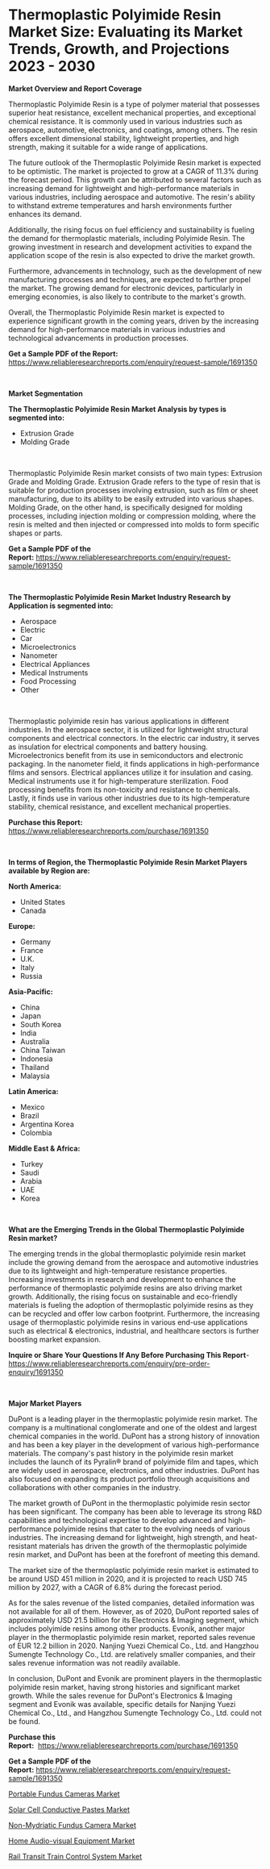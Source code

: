 <p><h1>Thermoplastic Polyimide Resin Market Size: Evaluating its Market Trends, Growth, and Projections 2023 - 2030</h1></p><p><strong>Market Overview and Report Coverage</strong></p>
<p><p>Thermoplastic Polyimide Resin is a type of polymer material that possesses superior heat resistance, excellent mechanical properties, and exceptional chemical resistance. It is commonly used in various industries such as aerospace, automotive, electronics, and coatings, among others. The resin offers excellent dimensional stability, lightweight properties, and high strength, making it suitable for a wide range of applications.</p><p>The future outlook of the Thermoplastic Polyimide Resin market is expected to be optimistic. The market is projected to grow at a CAGR of 11.3% during the forecast period. This growth can be attributed to several factors such as increasing demand for lightweight and high-performance materials in various industries, including aerospace and automotive. The resin's ability to withstand extreme temperatures and harsh environments further enhances its demand.</p><p>Additionally, the rising focus on fuel efficiency and sustainability is fueling the demand for thermoplastic materials, including Polyimide Resin. The growing investment in research and development activities to expand the application scope of the resin is also expected to drive the market growth.</p><p>Furthermore, advancements in technology, such as the development of new manufacturing processes and techniques, are expected to further propel the market. The growing demand for electronic devices, particularly in emerging economies, is also likely to contribute to the market's growth.</p><p>Overall, the Thermoplastic Polyimide Resin market is expected to experience significant growth in the coming years, driven by the increasing demand for high-performance materials in various industries and technological advancements in production processes.</p></p>
<p><strong>Get a Sample PDF of the Report:</strong> <a href="https://www.reliableresearchreports.com/enquiry/request-sample/1691350">https://www.reliableresearchreports.com/enquiry/request-sample/1691350</a></p>
<p>&nbsp;</p>
<p><strong>Market Segmentation</strong></p>
<p><strong>The Thermoplastic Polyimide Resin Market Analysis by types is segmented into:</strong></p>
<p><ul><li>Extrusion Grade</li><li>Molding Grade</li></ul></p>
<p>&nbsp;</p>
<p><p>Thermoplastic Polyimide Resin market consists of two main types: Extrusion Grade and Molding Grade. Extrusion Grade refers to the type of resin that is suitable for production processes involving extrusion, such as film or sheet manufacturing, due to its ability to be easily extruded into various shapes. Molding Grade, on the other hand, is specifically designed for molding processes, including injection molding or compression molding, where the resin is melted and then injected or compressed into molds to form specific shapes or parts.</p></p>
<p><strong>Get a Sample PDF of the Report:</strong>&nbsp;<a href="https://www.reliableresearchreports.com/enquiry/request-sample/1691350">https://www.reliableresearchreports.com/enquiry/request-sample/1691350</a></p>
<p>&nbsp;</p>
<p><strong>The Thermoplastic Polyimide Resin Market Industry Research by Application is segmented into:</strong></p>
<p><ul><li>Aerospace</li><li>Electric</li><li>Car</li><li>Microelectronics</li><li>Nanometer</li><li>Electrical Appliances</li><li>Medical Instruments</li><li>Food Processing</li><li>Other</li></ul></p>
<p>&nbsp;</p>
<p><p>Thermoplastic polyimide resin has various applications in different industries. In the aerospace sector, it is utilized for lightweight structural components and electrical connectors. In the electric car industry, it serves as insulation for electrical components and battery housing. Microelectronics benefit from its use in semiconductors and electronic packaging. In the nanometer field, it finds applications in high-performance films and sensors. Electrical appliances utilize it for insulation and casing. Medical instruments use it for high-temperature sterilization. Food processing benefits from its non-toxicity and resistance to chemicals. Lastly, it finds use in various other industries due to its high-temperature stability, chemical resistance, and excellent mechanical properties.</p></p>
<p><strong>Purchase this Report:</strong>&nbsp; <a href="https://www.reliableresearchreports.com/purchase/1691350">https://www.reliableresearchreports.com/purchase/1691350</a></p>
<p>&nbsp;</p>
<p><strong>In terms of Region, the Thermoplastic Polyimide Resin Market Players available by Region are:</strong></p>
<p>
    <p> <strong> North America: </strong>
        <ul>
            <li>United States</li>
            <li>Canada</li>
        </ul>
        </p> 
    <p> <strong> Europe: </strong>
        <ul>
            <li>Germany</li>
            <li>France</li>
            <li>U.K.</li>
            <li>Italy</li>
            <li>Russia</li>
        </ul>
        </p> 
    <p> <strong> Asia-Pacific: </strong>
        <ul>
            <li>China</li>
            <li>Japan</li>
            <li>South Korea</li>
            <li>India</li>
            <li>Australia</li>
            <li>China Taiwan</li>
            <li>Indonesia</li>
            <li>Thailand</li>
            <li>Malaysia</li>
        </ul>
        </p> 
    <p> <strong> Latin America: </strong>
        <ul>
            <li>Mexico</li>
            <li>Brazil</li>
            <li>Argentina Korea</li>
            <li>Colombia</li>
        </ul>
        </p> 
    <p> <strong> Middle East & Africa: </strong>
        <ul>
            <li>Turkey</li>
            <li>Saudi</li>
            <li>Arabia</li>
            <li>UAE</li>
            <li>Korea</li>
        </ul>
    </p>
    </p>
<p>&nbsp;</p>
<p><strong>What are the Emerging Trends in the Global Thermoplastic Polyimide Resin market?</strong></p>
<p><p>The emerging trends in the global thermoplastic polyimide resin market include the growing demand from the aerospace and automotive industries due to its lightweight and high-temperature resistance properties. Increasing investments in research and development to enhance the performance of thermoplastic polyimide resins are also driving market growth. Additionally, the rising focus on sustainable and eco-friendly materials is fueling the adoption of thermoplastic polyimide resins as they can be recycled and offer low carbon footprint. Furthermore, the increasing usage of thermoplastic polyimide resins in various end-use applications such as electrical & electronics, industrial, and healthcare sectors is further boosting market expansion.</p></p>
<p><strong>Inquire or Share Your Questions If Any Before Purchasing This Report</strong>- <a href="https://www.reliableresearchreports.com/enquiry/pre-order-enquiry/1691350">https://www.reliableresearchreports.com/enquiry/pre-order-enquiry/1691350</a></p>
<p>&nbsp;</p>
<p><strong>Major Market Players</strong></p>
<p><p>DuPont is a leading player in the thermoplastic polyimide resin market. The company is a multinational conglomerate and one of the oldest and largest chemical companies in the world. DuPont has a strong history of innovation and has been a key player in the development of various high-performance materials. The company's past history in the polyimide resin market includes the launch of its Pyralin® brand of polyimide film and tapes, which are widely used in aerospace, electronics, and other industries. DuPont has also focused on expanding its product portfolio through acquisitions and collaborations with other companies in the industry.</p><p>The market growth of DuPont in the thermoplastic polyimide resin sector has been significant. The company has been able to leverage its strong R&D capabilities and technological expertise to develop advanced and high-performance polyimide resins that cater to the evolving needs of various industries. The increasing demand for lightweight, high strength, and heat-resistant materials has driven the growth of the thermoplastic polyimide resin market, and DuPont has been at the forefront of meeting this demand.</p><p>The market size of the thermoplastic polyimide resin market is estimated to be around USD 451 million in 2020, and it is projected to reach USD 745 million by 2027, with a CAGR of 6.8% during the forecast period.</p><p>As for the sales revenue of the listed companies, detailed information was not available for all of them. However, as of 2020, DuPont reported sales of approximately USD 21.5 billion for its Electronics & Imaging segment, which includes polyimide resins among other products. Evonik, another major player in the thermoplastic polyimide resin market, reported sales revenue of EUR 12.2 billion in 2020. Nanjing Yuezi Chemical Co., Ltd. and Hangzhou Sumengte Technology Co., Ltd. are relatively smaller companies, and their sales revenue information was not readily available. </p><p>In conclusion, DuPont and Evonik are prominent players in the thermoplastic polyimide resin market, having strong histories and significant market growth. While the sales revenue for DuPont's Electronics & Imaging segment and Evonik was available, specific details for Nanjing Yuezi Chemical Co., Ltd., and Hangzhou Sumengte Technology Co., Ltd. could not be found.</p></p>
<p><strong>Purchase this Report:</strong>&nbsp;&nbsp;<a href="https://www.reliableresearchreports.com/purchase/1691350">https://www.reliableresearchreports.com/purchase/1691350</a></p>
<p></p>
<p><strong>Get a Sample PDF of the Report:</strong>&nbsp;<a href="https://www.reliableresearchreports.com/enquiry/request-sample/1691350">https://www.reliableresearchreports.com/enquiry/request-sample/1691350</a></p>
<p><p><a href="https://medium.com/@porteradams98/portable-fundus-cameras-market-research-report-its-history-and-forecast-2023-to-2030-574041ece84c">Portable Fundus Cameras Market</a></p><p><a href="https://github.com/RoccoManning/Market-Research-Report-List-2/blob/main/solar-cell-conductive-pastes-market.md">Solar Cell Conductive Pastes Market</a></p><p><a href="https://medium.com/@marinaieme/non-mydriatic-fundus-camera-market-focuses-on-market-share-size-and-projected-forecast-till-2030-1ade31a62cc4">Non-Mydriatic Fundus Camera Market</a></p><p><a href="https://www.linkedin.com/pulse/decoding-home-audio-visual-equipment-market-deep-dive-latest-fv7bc/">Home Audio-visual Equipment Market</a></p><p><a href="https://www.linkedin.com/pulse/rail-transit-train-control-system-market-share-amp-new-trends-34acc/">Rail Transit Train Control System Market</a></p></p>